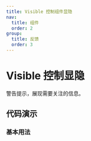 ```yaml
---
title: Visible 控制组件显隐
nav:
  title: 组件
  order: 2
group:
  title: 反馈
  order: 3
---
```


# Visible 控制显隐

警告提示，展现需要关注的信息。

## 代码演示

### 基本用法

<code src="./demo/basic.tsx"></code>

<API src="./index.tsx"></API>
